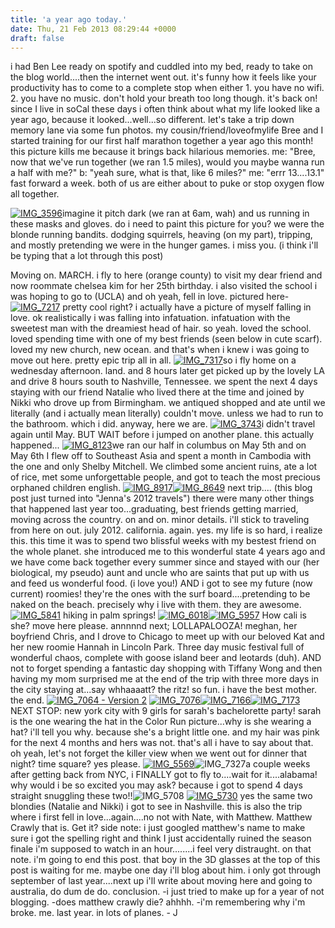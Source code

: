 ```yaml
---
title: 'a year ago today.'
date: Thu, 21 Feb 2013 08:29:44 +0000
draft: false
---
```


i had Ben Lee ready on spotify and cuddled into my bed, ready to take on the blog world....then the internet went out. it's funny how it feels like your productivity has to come to a complete stop when either 1. you have no wifi. 2. you have no music. don't hold your breath too long though. it's back on! since I live in soCal these days i often think about what my life looked like a year ago, because it looked...well...so different. let's take a trip down memory lane via some fun photos. my cousin/friend/loveofmylife Bree and I started training for our first half marathon together a year ago this month! this picture kills me because it brings back hilarious memories. me: "Bree, now that we've run together (we ran 1.5 miles), would you maybe wanna run a half with me?" b: "yeah sure, what is that, like 6 miles?" me: "errr 13....13.1" fast forward a week. both of us are either about to puke or stop oxygen flow all together.

[![IMG_3596](http://jennajuby.files.wordpress.com/2013/02/img_3596.jpg?w=418)](http://jennajuby.files.wordpress.com/2013/02/img_3596.jpg)imagine it pitch dark (we ran at 6am, wah) and us running in these masks and gloves. do i need to paint this picture for you? we were the blonde running bandits. dodging squirrels, heaving (on my part), tripping, and mostly pretending we were in the hunger games. i miss you. (i think i'll be typing that a lot through this post)

Moving on. MARCH. i fly to here (orange county) to visit my dear friend and now roommate chelsea kim for her 25th birthday. i also visited the school i was hoping to go to (UCLA) and oh yeah, fell in love. pictured here- [![IMG_7217](http://jennajuby.files.wordpress.com/2013/02/img_7217.jpg?w=200)](http://jennajuby.files.wordpress.com/2013/02/img_7217.jpg) pretty cool right? i actually have a picture of myself falling in love. ok realistically i was falling into infatuation. infatuation with the sweetest man with the dreamiest head of hair. so yeah. loved the school. loved spending time with one of my best friends (seen below in cute scarf). loved my new church, new ocean. and that's when i knew i was going to move out here. pretty epic trip all in all. [![IMG_7317](http://jennajuby.files.wordpress.com/2013/02/img_7317.jpg?w=300)](http://jennajuby.files.wordpress.com/2013/02/img_7317.jpg)so i fly home on a wednesday afternoon. land. and 8 hours later get picked up by the lovely LA and drive 8 hours south to Nashville, Tennessee. we spent the next 4 days staying with our friend Natalie who lived there at the time and joined by Nikki who drove up from Birmingham. we antiqued shopped and ate until we literally (and i actually mean literally) couldn't move. unless we had to run to the bathroom. which i did. anyway, here we are. [![IMG_3743](http://jennajuby.files.wordpress.com/2013/02/img_3743.jpg?w=300)](http://jennajuby.files.wordpress.com/2013/02/img_3743.jpg)i didn't travel again until May. BUT WAIT before i jumped on another plane. this actually happened... [![IMG_8123](http://jennajuby.files.wordpress.com/2013/02/img_8123.jpg?w=196)](http://jennajuby.files.wordpress.com/2013/02/img_8123.jpg)we ran our half in columbus on May 5th and on May 6th I flew off to Southeast Asia and spent a month in Cambodia with the one and only Shelby Mitchell. We climbed some ancient ruins, ate a lot of rice, met some unforgettable people, and got to teach the most precious orphaned children english. [![IMG_8917](http://jennajuby.files.wordpress.com/2013/02/img_8917.jpg?w=200)](http://jennajuby.files.wordpress.com/2013/02/img_8917.jpg)[![IMG_8649](http://jennajuby.files.wordpress.com/2013/02/img_8649.jpg?w=200)](http://jennajuby.files.wordpress.com/2013/02/img_8649.jpg) next trip.... (this blog post just turned into "Jenna's 2012 travels") there were many other things that happened last year too...graduating, best friends getting married, moving across the country. on and on. minor details. i'll stick to traveling from here on out. july 2012. california. again. yes. my life is so hard, i realize this. this time it was to spend two blissful weeks with my bestest friend on the whole planet. she introduced me to this wonderful state 4 years ago and we have come back together every summer since and stayed with our (her biological, my pseudo) aunt and uncle who are saints that put up with us and feed us wonderful food. (i love you!) AND i got to see my future (now current) roomies! they're the ones with the surf board....pretending to be naked on the beach. precisely why i live with them. they are awesome. [![IMG_5841](http://jennajuby.files.wordpress.com/2013/02/img_5841.jpg?w=200)](http://jennajuby.files.wordpress.com/2013/02/img_5841.jpg) hiking in palm springs! [![IMG_6018](http://jennajuby.files.wordpress.com/2013/02/img_6018.jpg?w=200)](http://jennajuby.files.wordpress.com/2013/02/img_6018.jpg)[![IMG_5957](http://jennajuby.files.wordpress.com/2013/02/img_5957.jpg?w=300)](http://jennajuby.files.wordpress.com/2013/02/img_5957.jpg) How cali is she? move here please. annnnnd next; LOLLAPALOOZA! meghan, her boyfriend Chris, and I drove to Chicago to meet up with our beloved Kat and her new roomie Hannah in Lincoln Park. Three day music festival full of wonderful chaos, complete with goose island beer and leotards (duh). AND not to forget spending a fantastic day shopping with Tiffany Wong and then having my mom surprised me at the end of the trip with three more days in the city staying at...say whhaaaatt? the ritz! so fun. i have the best mother. the end. [![IMG_7064 - Version 2](http://jennajuby.files.wordpress.com/2013/02/img_7064-version-2.jpg?w=300)](http://jennajuby.files.wordpress.com/2013/02/img_7064-version-2.jpg) [![IMG_7076](http://jennajuby.files.wordpress.com/2013/02/img_7076.jpg?w=300)](http://jennajuby.files.wordpress.com/2013/02/img_7076.jpg)[![IMG_7166](http://jennajuby.files.wordpress.com/2013/02/img_7166.jpg?w=200)](http://jennajuby.files.wordpress.com/2013/02/img_7166.jpg)[![IMG_7173](http://jennajuby.files.wordpress.com/2013/02/img_7173.jpg?w=300)](http://jennajuby.files.wordpress.com/2013/02/img_7173.jpg) NEXT STOP: new york city with 9 girls for sarah's bachelorette party! sarah is the one wearing the hat in the Color Run picture...why is she wearing a hat? i'll tell you why. because she's a bright little one. and my hair was pink for the next 4 months and hers was not. that's all i have to say about that. oh yeah, let's not forget the killer view when we went out for dinner that night? time square? yes please. [![IMG_5569](http://jennajuby.files.wordpress.com/2013/02/img_5569.jpg?w=300)](http://jennajuby.files.wordpress.com/2013/02/img_5569.jpg)![IMG_7327](http://jennajuby.files.wordpress.com/2013/02/img_7327.jpg?w=200)a couple weeks after getting back from NYC, i FINALLY got to fly to....wait for it....alabama! why would i be so excited you may ask? because i got to spend 4 days straight snuggling these two!!![![IMG_5708](http://jennajuby.files.wordpress.com/2013/02/img_5708.jpg?w=300)](http://jennajuby.files.wordpress.com/2013/02/img_5708.jpg) [![IMG_5730](http://jennajuby.files.wordpress.com/2013/02/img_5730.jpg?w=300)](http://jennajuby.files.wordpress.com/2013/02/img_5730.jpg) yes the same two blondies (Natalie and Nikki) i got to see in Nashville. this is also the trip where i first fell in love...again....no not with Nate, with Matthew. Matthew Crawly that is. Get it? side note: i just googled matthew's name to make sure i got the spelling right and think I just accidentally ruined the season finale i'm supposed to watch in an hour........i feel very distraught. on that note. i'm going to end this post. that boy in the 3D glasses at the top of this post is waiting for me. maybe one day i'll blog about him. i only got through september of last year....next up i'll write about moving here and going to australia, do dum de do. conclusion. -i just tried to make up for a year of not blogging. -does matthew crawly die? ahhhh. -i'm remembering why i'm broke. me. last year. in lots of planes. - J